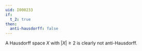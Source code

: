 ```yaml
---
uid: I000233
if:
  t_2: true
then:
  anti-hausdorff: false
---
```

A Hausdorff space $X$ with $|X| \geq 2$ is clearly not anti-Hausdorff.

